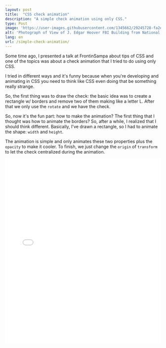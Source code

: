 ```yaml
---
layout: post
title:  "CSS check animation"
description: "A simple check animation using only CSS."
type: Post
image: 'https://user-images.githubusercontent.com/1345662/29245728-fa2e38a4-7fb9-11e7-9581-655628e53093.jpg'
alt: 'Photograph of View of J. Edgar Hoover FBI Building from National Archives Roof'
lang: en
url: /simple-check-animation/
---
```


Some time ago, I presented a talk at FrontinSampa about tips of CSS and one of the topics was about a check animation that I tried to do using only CSS.

I tried in different ways and it's funny because when you're developing and animating in CSS you need to think like CSS even doing that be something really strange.

So, the first thing was to draw the check: the basic idea was to create a rectangle w/ borders and remove two of them making like a letter L. After that we only use the `rotate` and we have the check.

So, now it's the fun part: how to make the animation? The first thing that I thought was how to animate the borders? So, after a while, I realized that I should think different. Basically, I've drawn a rectangle, so I had to animate the shape: `width` and `height`.

The animation is simple and only animates these two properties plus the `opacity` to make it cooler. To finish, we just change the `origin` of `transform` to let the check centralized during the animation.

<iframe height='600' scrolling='no' title='Check animation' src='//codepen.io/raphaelfabeni/embed/vJxKZM/?height=428&theme-id=4240&default-tab=css,result&embed-version=2' frameborder='no' allowtransparency='true' allowfullscreen='true' style='width: 100%;'>
</iframe>
